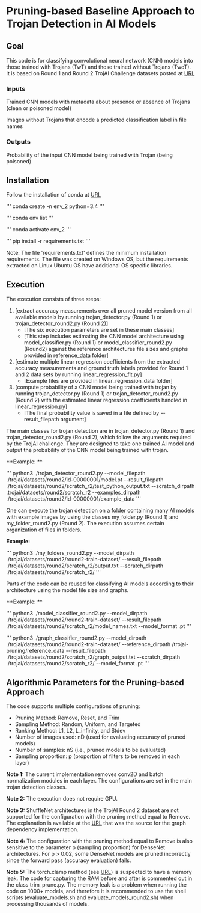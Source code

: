 # Pruning-based Baseline Approach to Trojan Detection in AI Models

## Goal
This code is for classifying convolutional neural network (CNN) models into those trained with Trojans (TwT) and those trained without Trojans (TwoT).
It is based on Round 1 and Round 2 TrojAI Challenge datasets posted at 
[URL](https://pages.nist.gov/trojai/docs/data.html#)

### Inputs
Trained CNN models with metadata about presence or absence of Trojans (clean or poisoned model)

Images without Trojans that encode a predicted classification label in file names
 
### Outputs
Probability of the input CNN model being trained with Trojan (being poisoned)

## Installation

Follow the installation of conda at 
[URL](https://docs.conda.io/projects/conda/en/latest/user-guide/install/index.html)

'''
conda create -n env_2 python=3.4
'''

'''
conda env list
'''

'''
conda activate env_2
'''

'''
pip install -r requirements.txt
'''

Note: The file 'requirements.txt' defines the minimum installation requirements. The file was
created on Windows OS, but the requirements extracted on Linux Ubuntu OS 
have additional OS specific libraries. 

## Execution
The execution consists of three steps:

1. [extract accuracy measurements over all pruned model version
from all available models by running 
trojan_detector.py (Round 1) or trojan_detector_round2.py (Round 2)]
    * [The six execution parameters are set in these main classes]
    * [This step includes estimating the CNN model architecture using 
    model_classifier.py (Round 1) or model_classifier_round2.py (Round2) against
    the reference architectures file sizes and graphs provided in reference_data folder]
2. [estimate multiple linear regression coefficients from the extracted accuracy
measurements and ground truth labels provided for Round 1 and 2 data sets by 
running linear_regression_fit.py]
    * [Example files are provided in linear_regression_data folder]
3. [compute probability of a CNN model being trained with trojan by running 
trojan_detector.py (Round 1) or trojan_detector_round2.py (Round 2) with 
the estimated linear regression coefficients handled in linear_regression.py]
    * [The final probability value is saved in a file defined by --result_filepath argument] 

The main classes for trojan detection are in trojan_detector.py (Round 1) and 
trojan_detector_round2.py (Round 2), which follow the arguments required 
by the TrojAI challenge. 
They are designed to take one trained AI model and output the probability of the CNN model being trained with trojan.

**Example: **

'''
python3 ./trojan_detector_round2.py --model_filepath ./trojai/datasets/round2/id-00000001/model.pt  --result_filepath ./trojai/datasets/round2/scratch_r2/test_python_output.txt --scratch_dirpath .trojai/datasets/round2/scratch_r2 --examples_dirpath ./trojai/datasets/round2/id-00000001/example_data
'''

One can execute the trojan detection on a folder containing many AI models with example images
 by using the classes my_folder.py (Round 1) and my_folder_round2.py (Round 2). 
 The execution assumes certain organization of files in folders.
 
**Example:** 

'''
python3 ./my_folders_round2.py --model_dirpath ./trojai/datasets/round2/round2-train-dataset/  --result_filepath ./trojai/datasets/round2/scratch_r2/output.txt --scratch_dirpath ./trojai/datasets/round2/scratch_r2/ 
'''

Parts of the code can be reused for classifying AI models according to their architecture 
using the model file size and graphs.

**Example: **

'''
python3 ./model_classifier_round2.py --model_dirpath ./trojai/datasets/round2/round2-train-dataset/  --result_filepath ./trojai/datasets/round2/scratch_r2/model_names.txt --model_format .pt
'''

'''
python3 ./graph_classifier_round2.py --model_dirpath ./trojai/datasets/round2/round2-train-dataset/  --reference_dirpath /trojai-pruning/reference_data --result_filepath ./trojai/datasets/round2/scratch_r2/graph_output.txt --scratch_dirpath ./trojai/datasets/round2/scratch_r2/ --model_format .pt
'''

## Algorithmic Parameters for the Pruning-based Approach

The code supports multiple configurations of pruning:
- Pruning Method: Remove, Reset, and Trim 
- Sampling Method: Random, Uniform, and Targeted
- Ranking Method: L1, L2, L_infinity, and Stdev
- Number of images used: nD (used for evaluating accuracy of pruned models)
- Number of samples: nS (i.e., pruned models to be evaluated)
- Sampling proportion: p (proportion of filters to be removed in each layer)

**Note 1:** The current implementation removes conv2D and batch normalization modules 
in each layer. The configurations are set in the main trojan detection classes.

**Note 2:** The execution does not require GPU.

**Note 3:** ShuffleNet architectures in the TrojAI Round 2 dataset are not supported 
for the configuration with the pruning method equal to Remove. The explanation is available 
at the [URL](https://github.com/VainF/Torch-Pruning/issues/9) that was the source 
for the graph dependency implementation. 

**Note 4:** The configuration with the pruning method equal to Remove is also sensitive
to the parameter p (sampling proportion) for DenseNet architectures. For p > 0.02, some 
DenseNet models are pruned incorrectly since the forward pass (accuracy evaluation) fails.

**Note 5:** The torch.clamp method (see [URL](https://pytorch.org/docs/stable/generated/torch.clamp.html))
is suspected to have a memory leak. The code for capturing the RAM before and after is 
commented out in the class trim_prune.py. The memory leak is a problem when running
the code on 1000+ models, and therefore it is recommended to use the shell scripts
(evaluate_models.sh and evaluate_models_round2.sh) when processing thousands of models.


